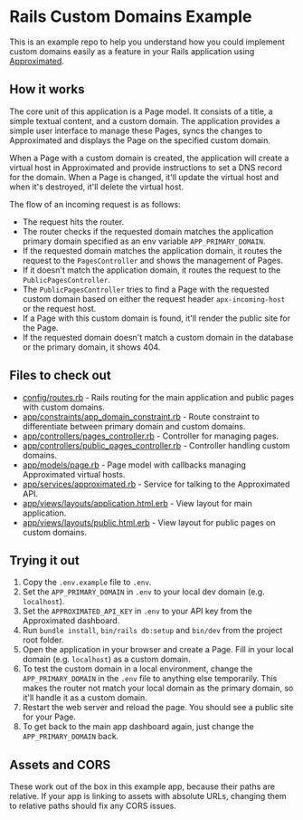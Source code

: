 # Rails Custom Domains Example

This is an example repo to help you understand how you could implement custom domains easily as a feature
in your Rails application using [Approximated](https://approximated.app).


## How it works

The core unit of this application is a Page model. It consists of a title, a simple textual content, and a custom
domain. The application provides a simple user interface to manage these Pages, syncs the changes to Approximated
and displays the Page on the specified custom domain.

When a Page with a custom domain is created, the application will create a virtual host in Approximated and provide
instructions to set a DNS record for the domain. When a Page is changed, it'll update the virtual host and when
it's destroyed, it'll delete the virtual host.

The flow of an incoming request is as follows:
- The request hits the router.
- The router checks if the requested domain matches the application primary domain specified as an env variable
  `APP_PRIMARY_DOMAIN`.
- If the requested domain matches the application domain, it routes the request to the `PagesController`
  and shows the management of Pages.
- If it doesn't match the application domain, it routes the request to the `PublicPagesController`.
- The `PublicPagesController` tries to find a Page with the requested custom domain based on either
  the request header `apx-incoming-host` or the request host.
- If a Page with this custom domain is found, it'll render the public site for the Page.
- If the requested domain doesn't match a custom domain in the database or the primary domain, it shows 404.


## Files to check out

- [config/routes.rb](config/routes.rb) -
  Rails routing for the main application and public pages with custom domains.
- [app/constraints/app_domain_constraint.rb](app/constraints/app_domain_constraint.rb) - 
  Route constraint to differentiate between primary domain and custom domains.
- [app/controllers/pages_controller.rb](app/controllers/pages_controller.rb) -
  Controller for managing pages.
- [app/controllers/public_pages_controller.rb](app/controllers/public_pages_controller.rb) -
  Controller handling custom domains.
- [app/models/page.rb](app/models/page.rb) -
  Page model with callbacks managing Approximated virtual hosts.
- [app/services/approximated.rb](app/services/approximated.rb) -
  Service for talking to the Approximated API.
- [app/views/layouts/application.html.erb](app/views/layouts/application.html.erb) -
  View layout for main application.
- [app/views/layouts/public.html.erb](app/views/layouts/public.html.erb) -
  View layout for public pages on custom domains.


## Trying it out

1. Copy the `.env.example` file to `.env`.
2. Set the `APP_PRIMARY_DOMAIN` in `.env` to your local dev domain (e.g. `localhost`).
3. Set the `APPROXIMATED_API_KEY` in `.env` to your API key from the Approximated dashboard.
4. Run `bundle install`, `bin/rails db:setup` and `bin/dev` from the project root folder.
5. Open the application in your browser and create a Page. Fill in your local domain
   (e.g. `localhost`) as a custom domain.
6. To test the custom domain in a local environment, change the `APP_PRIMARY_DOMAIN` in the `.env` file
   to anything else temporarily. This makes the router not match your local domain as the primary domain,
   so it'll handle it as a custom domain. 
7. Restart the web server and reload the page. You should see a public site for your Page. 
8. To get back to the main app dashboard again, just change the `APP_PRIMARY_DOMAIN` back.


## Assets and CORS

These work out of the box in this example app, because their paths are relative. If your app is linking
to assets with absolute URLs, changing them to relative paths should fix any CORS issues.
